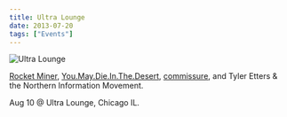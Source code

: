 ```yaml
---
title: Ultra Lounge
date: 2013-07-20
tags: ["Events"]
---
```


![Ultra Lounge](/images/2013-08-10.jpg)

[Rocket Miner](https://rocketminer.bandcamp.com), [You.May.Die.In.The.Desert](https://youmaydieinthedesert.com), [commissure](https://commissure.bandcamp.com), and Tyler Etters & the Northern Information Movement.

Aug 10 @ Ultra Lounge, Chicago IL.

